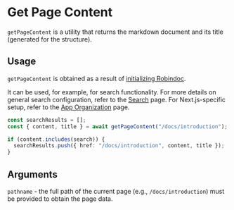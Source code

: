 # Get Page Content

`getPageContent` is a utility that returns the markdown document and its title (generated for the structure).

## Usage

`getPageContent` is obtained as a result of [initializing Robindoc](../../01-getting-started/03-initialization.md).

It can be used, for example, for search functionality. For more details on general search configuration, refer to the [Search](../03-search.md) page. For Next.js-specific setup, refer to the [App Organization](../../01-getting-started/04-app-organization.md) page.

```ts filename="app/api/search/route.ts"
const searchResults = [];
const { content, title } = await getPageContent("/docs/introduction");

if (content.includes(search)) {
  searchResults.push({ href: "/docs/introduction", content, title });
}
```

## Arguments

`pathname` - the full path of the current page (e.g., `/docs/introduction`) must be provided to obtain the page data.
